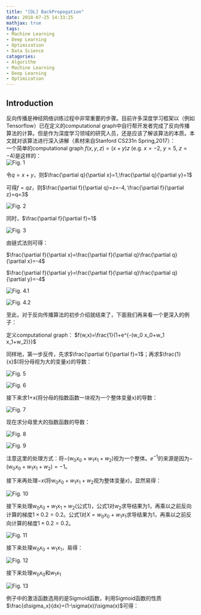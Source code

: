 ```yaml
---
title: "[DL] BackPropogation"
date: 2018-07-25 14:33:25
mathjax: true
tags:
- Machine Learning
- Deep Learning
- Optimization
- Data Science
catagories:
- Algorithm
- Machine Learning
- Deep Learning
- Optimization
---
```

## Introduction
反向传播是神经网络训练过程中非常重要的步骤。目前许多深度学习框架以（例如Tensorflow）已在定义的computational graph中自行帮开发者完成了反向传播算法的计算。但是作为深度学习领域的研究人员，还是应该了解该算法的本质。本文就对该算法进行深入讲解（素材来自Stanford CS231n Spring,2017）：  
一个简单的computational graph $f(x, y, z)=(x + y)z$ (e.g. $x = -2$, $y = 5$, $z = -4$)是这样的：  
![Fig. 1](https://raw.githubusercontent.com/lucasxlu/blog/master/source/_posts/dl-bp/fig1.png)

令$q=x+y$，则$\frac{\partial q}{\partial x}=1,\frac{\partial q}{\partial y}=1$ 

可得$f=qz$，则$\frac{\partial f}{\partial q}=z=-4, \frac{\partial f}{\partial z}=q=3$

![Fig. 2](https://raw.githubusercontent.com/lucasxlu/blog/master/source/_posts/dl-bp/fig2.png)

同时，$\frac{\partial f}{\partial f}=1$

![Fig. 3](https://raw.githubusercontent.com/lucasxlu/blog/master/source/_posts/dl-bp/fig3.png)

由链式法则可得：

$\frac{\partial f}{\partial x}=\frac{\partial f}{\partial q}\frac{\partial q}{\partial x}=-4$

$\frac{\partial f}{\partial y}=\frac{\partial f}{\partial q}\frac{\partial q}{\partial y}=-4$

![Fig. 4.1](https://raw.githubusercontent.com/lucasxlu/blog/master/source/_posts/dl-bp/fig4-1.png)

![Fig. 4.2](https://raw.githubusercontent.com/lucasxlu/blog/master/source/_posts/dl-bp/fig4-2.png)

至此，对于反向传播算法的初步介绍就结束了，下面我们再来看一个更深入的例子：

定义computational graph：
$f(w,x)=\frac{1}{1+e^{-(w_0 x_0+w_1 x_1+w_2)}}$

同样地，第一步反传，先求$\frac{\partial f}{\partial f}=1$；再求$\frac{1}{x}$(将分母视为大的变量x)的导数：

![Fig. 5](https://raw.githubusercontent.com/lucasxlu/blog/master/source/_posts/dl-bp/fig5.png)

![Fig. 6](https://raw.githubusercontent.com/lucasxlu/blog/master/source/_posts/dl-bp/fig6.png)

接下来求1+x(将分母的指数函数一块视为一个整体变量x)的导数：

![Fig. 7](https://raw.githubusercontent.com/lucasxlu/blog/master/source/_posts/dl-bp/fig7.png)

现在求分母里大的指数函数的导数：

![Fig. 8](https://raw.githubusercontent.com/lucasxlu/blog/master/source/_posts/dl-bp/fig8.png)

![Fig. 9](https://raw.githubusercontent.com/lucasxlu/blog/master/source/_posts/dl-bp/fig9.png)

注意这里的处理方式：将$-(w_0 x_0+w_1 x_1+w_2)$视为一个整体。$e^{-1}$的来源是因为$-(w_0 x_0+w_1 x_1+w_2)=-1$。

接下来再处理$-x$(将$w_0 x_0+w_1 x_1+w_2$视为整体变量$x$)，显然易得：  

![Fig. 10](https://raw.githubusercontent.com/lucasxlu/blog/master/source/_posts/dl-bp/fig10.png)

接下来处理$w_0 x_0+w_1 x_1+w_2$(公式1)，公式1对$w_2$求导结果为1，再乘以之前反向计算的梯度$1×0.2=0.2$。公式1对$X=w_0 x_0+w_1 x_1$求导结果为1，再乘以之前反向计算的梯度$1×0.2=0.2$。

![Fig. 11](https://raw.githubusercontent.com/lucasxlu/blog/master/source/_posts/dl-bp/fig11.png)

接下来处理$w_0 x_0+w_1 x_1$，易得：

![Fig. 12](https://raw.githubusercontent.com/lucasxlu/blog/master/source/_posts/dl-bp/fig12.png)

接下来处理$w_0 x_0$和$w_1 x_1$

![Fig. 13](https://raw.githubusercontent.com/lucasxlu/blog/master/source/_posts/dl-bp/fig12.png)

例子中的激活函数选用的是Sigmoid函数，利用Sigmoid函数的性质$\frac{d\sigma_x}{dx}=(1-\sigma(x))\sigma(x)$可得：
